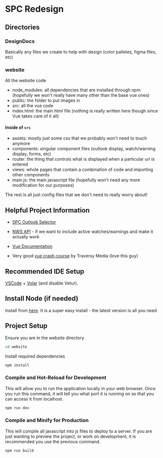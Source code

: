 # SPC Redesign

## Directories

### DesignDocs

Basically any files we create to help with design (color palletes, figma files, etc)

### website

All the website code

- node_modules: all dependencies that are installed through npm (hopefully we won't really have many other than the base vue ones)
- public: the folder to put images in
- src: all the vue code
- index.html: the main html file (nothing is really written here though since Vue takes care of it all)

#### Inside of `src`

- assets: mostly just some css that we probably won't need to touch anymore
- components: singular component files (outlook display, watch/warning display, forms, etc)
- router: the thing that controls what is displayed when a particular url is entered
- views: whole pages that contain a combination of code and importing other components
- main.js: the main javascript file (hopefully won't need any more modification for our purposes)

The rest is all just config files that we don't need to really worry about!

## Helpful Project Information

- [SPC Outlook Selector](https://www.spc.noaa.gov/partners/outlooks/)
- [NWS API](https://www.weather.gov/documentation/services-web-api) - if we want to include active watches/warnings and make it actually work

- [Vue Documentation](https://vuejs.org/guide/introduction.html)
- Very good [vue crash course](https://youtu.be/qZXt1Aom3Cs?si=H6ITAzSKE1lyMpYp) by Traversy Media (love this guy)

## Recommended IDE Setup

[VSCode](https://code.visualstudio.com/) + [Volar](https://marketplace.visualstudio.com/items?itemName=Vue.volar) (and disable Vetur).

## Install Node (if needed)

Install from [here](https://nodejs.org/en/download). It is a super easy install - the latest version is all you need

## Project Setup

Ensure you are in the website directory

```sh
cd website
```

Install required dependencies

```sh
npm install
```

### Compile and Hot-Reload for Development

This will allow you to run the application locally in your web browser. Once you run this command, it will tell you what port it is running on so that you can access it from localhost.

```sh
npm run dev
```

### Compile and Minify for Production

This will compile all javascript into js files to deploy to a server. If you are just wanting to preview the project, or work on development, it is recommended you use the previous command.

```sh
npm run build
```
